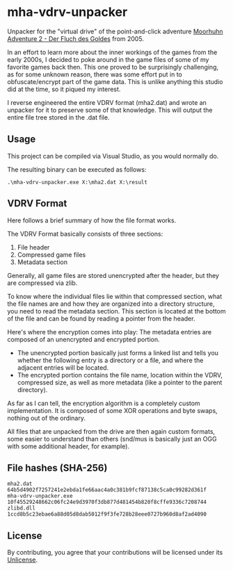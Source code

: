 # mha-vdrv-unpacker

Unpacker for the "virtual drive" of the point-and-click adventure [Moorhuhn Adventure 2 - Der Fluch des Goldes](https://en.wikipedia.org/wiki/Moorhuhn) from 2005.

In an effort to learn more about the inner workings of the games from the early 2000s, I decided to poke around in the game files of some of my favorite games back then. This one proved to be surprisingly challenging, as for some unknown reason, there was some effort put in to obfuscate/encrypt part of the game data. This is unlike anything this studio did at the time, so it piqued my interest.

I reverse engineered the entire VDRV format (mha2.dat) and wrote an unpacker for it to preserve some of that knowledge. This will output the entire file tree stored in the .dat file.

## Usage 

This project can be compiled via Visual Studio, as you would normally do.

The resulting binary can be executed as follows:

```
.\mha-vdrv-unpacker.exe X:\mha2.dat X:\result
```

## VDRV Format

Here follows a brief summary of how the file format works.

The VDRV Format basically consists of three sections:

1. File header
2. Compressed game files
3. Metadata section

Generally, all game files are stored unencrypted after the header, but they are compressed via zlib.

To know where the individual files lie within that compressed section, what the file names are and how they are organized into a directory structure, you need to read the metadata section.
This section is located at the bottom of the file and can be found by reading a pointer from the header.

Here's where the encryption comes into play:
The metadata entries are composed of an unencrypted and encrypted portion.

* The unencrypted portion basically just forms a linked list and tells you whether the following entry is a directory or a file, and where the adjacent entries will be located.
* The encrypted portion contains the file name, location within the VDRV, compressed size, as well as more metadata (like a pointer to the parent directory).

As far as I can tell, the encryption algorithm is a completely custom implementation. It is composed of some XOR operations and byte swaps, nothing out of the ordinary.

All files that are unpacked from the drive are then again custom formats, some easier to understand than others (snd/mus is basically just an OGG with some additional header, for example).

## File hashes (SHA-256)

```
mha2.dat                    64b5d4902f7257241e2ebda1fe66aac4a0c381b9fcf87138c5ca0c99282d361f
mha-vdrv-unpacker.exe       10f45529248662c06fc24e9d3970f3db877d481454b820f8cffe9336c7208744
zlibd.dll                   1ccd8b5c23ebae6a88d05d8dab5012f9f3fe728b28eee0727b960d8af2ad4090
```

## License

By contributing, you agree that your contributions will be licensed under its [Unlicense](http://unlicense.org/).